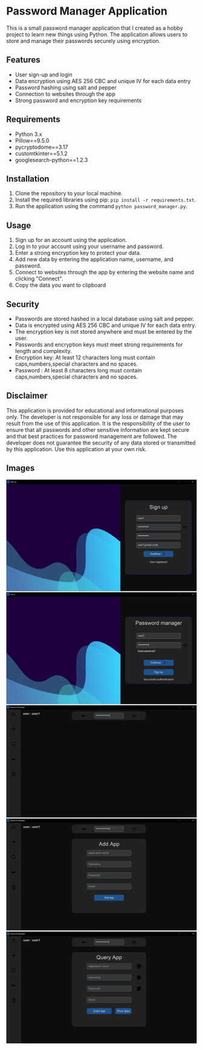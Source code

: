 # Password Manager Application

This is a small password manager application that I created as a hobby project to learn new things using Python. The application allows users to store and manage their passwords securely using encryption.

## Features

- User sign-up and login
- Data encryption using AES 256 CBC and unique IV for each data entry
- Password hashing using salt and pepper
- Connection to websites through the app
- Strong password and encryption key requirements

## Requirements

- Python 3.x
- Pillow==9.5.0
- pycryptodome==3.17
- customtkinter==5.1.2
- googlesearch-python==1.2.3

## Installation

1. Clone the repository to your local machine.
2. Install the required libraries using pip: `pip install -r requirements.txt`.
3. Run the application using the command `python password_manager.py`.

## Usage

1. Sign up for an account using the application.
2. Log in to your account using your username and password.
3. Enter a strong encryption key to protect your data.
4. Add new data by entering the application name, username, and password.
5. Connect to websites through the app by entering the website name and clicking "Connect".
6. Copy the data you want to clipboard

## Security

- Passwords are stored hashed in a local database using salt and pepper.
- Data is encrypted using AES 256 CBC and unique IV for each data entry.
- The encryption key is not stored anywhere and must be entered by the user.
- Passwords and encryption keys must meet strong requirements for length and complexity.
- Encryption key: At least 12 characters long must contain caps,numbers,special characters and no spaces.
- Password : At least 8 characters long must contain caps,numbers,special characters and no spaces.

## Disclaimer
This application is provided for educational and informational purposes only. 
The developer is not responsible for any loss or damage that may result from the use of this application. 
It is the responsibility of the user to ensure that all passwords and other sensitive information are kept 
secure and that best practices for password management are followed. The developer 
does not guarantee the security of any data stored or transmitted by this application. 
Use this application at your own risk.

## Images
![Successful registration](https://github.com/StavrosNe/PasswordPy/blob/master/documentation%20images/image1.PNG)
![Successful registration](https://github.com/StavrosNe/PasswordPy/blob/master/documentation%20images/image2.PNG)
![Successful registration](https://github.com/StavrosNe/PasswordPy/blob/master/documentation%20images/image3.PNG)
![Successful registration](https://github.com/StavrosNe/PasswordPy/blob/master/documentation%20images/image4.PNG)
![Successful registration](https://github.com/StavrosNe/PasswordPy/blob/master/documentation%20images/image5.PNG)



